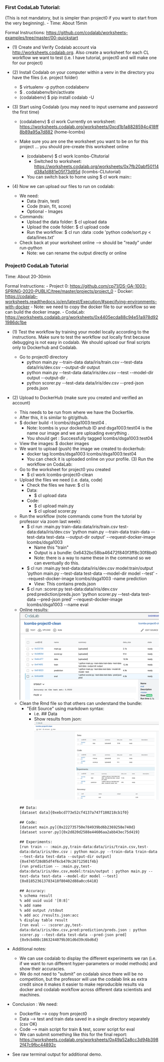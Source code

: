 ### First CodaLab Tutorial:
(This is not mandatory, but is simpler than project0 if you want to start from the very beginning).
	- Time: About 15min

Formal Instructions: https://github.com/codalab/worksheets-examples/tree/master/00-quickstart

- (1) Create and Verify Codalab account via http://worksheets.codalab.org. Also create a worksheet for each CL workflow we want to test (i.e. I have tutorial, project0 and will make one for our project)

- (2) Install Codalab on your computer within a venv in the directory you have the files (i.e. project folder)
	- $ virtualenv -p python codalabenv
	- $ . codalabenv/bin/activate
	- (codalabenv) $ pip install codalab -U
	
- (3) Start using Codalab (you may need to input username and password the first time)
	- (codalabenv) $ cl work
	Currently on worksheet: https://worksheets.codalab.org/worksheets/0xcd1b1a8828594c418ff8b89a95a7d882 (home-lcombs)
	
	- Make sure you are one the worksheet you want to be on for this project … you should pre-create this worksheet online 
		- (codalabenv) $ cl work lcombs-Cltutorial
			- Switched to worksheet: https://worksheets.codalab.org/worksheets/0x7fb20abf50114d38a1d881e05f73d95d (lcombs-CLtutorial)
		- You can switch back to home using $ cl work main::

- (4) Now we can upload our files to run on codalab: 
	- We need: 
		- Data (train, test)
		- Code (train, fit, score)
		- Optional - Images 
	- Commands: 
		- Upload the data folder: $ cl upload data
		- Upload the code folder: $ cl upload code
		- Run the workflow: $ cl run :data :code 'python code/sort.py < data/lines.txt'
	- Check back at your worksheet online --> should be "ready" under run-python
		- Note: we can rename the output directly or online


### Project0 CodaLab Tutorial

Time: About 20-30min 

Formal Instructions: 
	- Project 0: https://github.com/cp71/DS-GA-1003-SPRING-2020-PUBLIC/tree/master/projects/project_0
	- Docker: https://codalab-worksheets.readthedocs.io/en/latest/Execution/#specifying-environments-with-docker
		- Note: we need to copy the docker file to our workflow so we can build the docker image.
	- CodaLab: https://worksheets.codalab.org/worksheets/0x4405ecda88c94e51a978d921986dc1be

- (1) Test the workflow by training your model locally according to the instructions. Make sure to test the workflow out locally first because debugging is not easy in codalab. We should upload our final scripts only to Dockerhub and Codalab.
	- Go to project0 directory
		- python main.py --train-data data/iris/train.csv --test-data data/iris/dev.csv --output-dir output
		- python main.py --test-data data/iris/dev.csv --test --model-dir output --output-dir .
		- python scorer.py --test-data data/iris/dev.csv --pred-json preds.json
- (2) Upload to DockerHub (make sure you created and verified an account) 
	- This needs to be run from where we have the Dockerfile.
	- After this, it is similar to git/github.
	- $ docker build -t lcombs/dsga1003:test04 . 
		- Note: lcombs is your dockerhub ID and dsga1003:test04 is the name our image and we are uploading everything .
		- You should get : Successfully tagged lcombs/dsga1003:test04
	- View the images: $ docker images
	- We want to upload (push) the image we created to dockerhub: 
		- docker tag lcombs/dsga1003 lcombs/dsga1003:test04
		- You can check it is uploaded online on your profile.
(3) Run the workflow on CodaLab: 
	- Go to the worksheet for project0 you created 
		- $ cl work lcombs-project0-clean
	- Upload the files we need (i.e. data, code)
		- Check the files we have: $ cl ls
		- Data:
			- $ cl upload data
		- Code:
			- $ cl upload main.py 
			- $ cl upload scorer.py
	- Run the workflow (note commands come from the tutorial by professor via zoom last week):
		- $ cl run :main.py train-data:data/iris/train.csv test-data:data/iris/dev.csv 'python main.py --train-data train-data --test-data test-data --output-dir output' --request-docker-image lcombs/dsga1003
			- Name this "train"
			- Output is a bundle: 0x6432bc58ba46472f840f3ff8c30f8bd0
			- Note: there is a way to name these in the command so we can eventually do this.
		- $ cl run :main.py test-data:data/iris/dev.csv model:train/output 'python main.py --test-data test-data --model-dir model --test' --request-docker-image lcombs/dsga1003 -name prediction
			- View: This contains preds.json
		- $ cl run :scorer.py test-data:data/iris/dev.csv pred:prediction/preds.json 'python scorer.py --test-data test-data --pred-json pred' --request-docker-image lcombs/dsga1003 --name eval
	- Online results: 
	![online results](online-results.png)
	- Clean the Rmd file so that others can understand the bundle:
		- "Edit Source" using markdown syntax: 
			- i.e. ## Data
			- Show results from json:
			![json output](json-output.png)
		```	
		## Data:
		[dataset data]{0xebcd773e52cf4137a747f180218cb1f0}

		## Code:
		[dataset main.py]{0x222735750e784939bd6b2369258e740d}
		[dataset scorer.py]{0x2d820d2588e44606aa2abb43ec75d419}

		## Experiments:
		[run train -- :main.py,train-data:data/iris/train.csv,test-data:data/iris/dev.csv : python main.py --train-data train-data --test-data test-data --output-dir output]{0x4745f28d85df4f6cb470c26712501f4b}
		[run prediction -- :main.py,test-data:data/iris/dev.csv,model:train/output : python main.py --test-data test-data --model-dir model --test]{0x818523613783418f80402d88a0cc6418}
		
		## Accuracy:
		% schema result
		% add uuid uuid '[0:8]'
		% add name
		% add output /stdout
		% add acc /results.json:acc
		% display table result
		[run eval -- :scorer.py,test-data:data/iris/dev.csv,pred:prediction/preds.json : python scorer.py --test-data test-data --pred-json pred]{0x9cb408c1863244079b301d6d39c6bd6d}
		```
- Additional notes: 
	- We can use codalab to display the different experiments we ran (i.e. if we want to run different hyper-parameters or model methods) and show their accuracies.
	- We do not need to "submit" on codalab since there will be no competition, but the professor will use the codalab link as extra credit since it makes it easier to make reproducible results via docker and codalab workflow across different data scientists and machines.
	

- Conclusion : We need:
	- Dockerfile --> copy from project0 
	- Data --> test and train data saved in a single directory separately (csv OK)
	- Code --> main script for train & test, scorer script for eval
	- We can submit something like this for the final report: https://worksheets.codalab.org/worksheets/0x49a52a8cc3d94b3982f47c9fbc44892c

- See raw terminal output for additional demo.